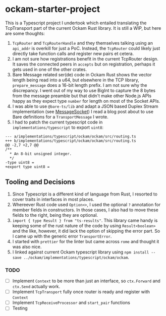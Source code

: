 # ockam-starter-project

This is a Typescript project I undertook which entailed translating the TcpTransport part of the current Ockam Rust library. It is still a WIP, but here are some thoughts:

1. `TcpRouter` and `TcpRouterHandle` and they themselves talking using an `api_addr` is overkill for just a PoC. Instead, the `TcpRouter` could likely just directly take function calls and register new pairs et cetera.
2. I am not sure how registrations benefit in the current TcpRouter design. It saves the connected peers in `accepts` but on registration, perhaps it gets used in one of the other crates.
3. Bare Message related ser(de) code in Ockam Rust shows the vector length being read into a u64, but elsewhere in the TCP library, `prepare_message` does a 16-bit length prefix. I am not sure why the discrepancy. I went out of my way to use BigInt to capture the 8 bytes from the message preamble but that didn't make other Node.js APIs happy as they expect type `number` for length on most of the Socket APIs.
4. I was able to use `@bare-ts/lib` and adapt a JSON based Duplex Stream implementation (see [MessageSocket](./src/worker/message_socket.mts)) I read a blog post about to use Bare definitions for a `TransportMessage` I wrote.
5. I had to patch the current typescript code in `implementations/typescript` to export `uint8`:
  ```
  --- a/implementations/typescript/ockam/ockam/src/routing.ts
  +++ b/implementations/typescript/ockam/ockam/src/routing.ts
  @@ -2,7 +2,7 @@
  /**
    * An 8-bit unsigned integer.
    */
  -type uint8 =
  +export type uint8 =
  ```

## Tooling and Decisions

1. Since Typescript is a different kind of language from Rust, I resorted to cover traits in interfaces in most places.
2. Whereever Rust code used `Option<>`, I used the optional `?` annotation for member fields in constructors. In those cases, I also had to move these fields to the right, being they are optional.
3. `import { type Result } from "ts-results"`. This library came handy is keeping some of the rust nature of the code by using `Result<boolean>` and the like, however, it did lack the option of skipping the error part. So I came up with the generic error `TransportError`.
4. I started with `prettier` for the linter but came across `rome` and thought it was also nice.
5. I linked against current Ockam typescript library using `npm install --save ../ockam/implementations/typescript/ockam/ockam`.


### TODO

- [ ] Implement `Context` to be more than just an interface, so `ctx.Forward` and `ctx.Send` actually work.
- [ ] Implement `TcpTransport` fully once router is ready and register with `Context`
- [ ] Implement `TcpReceiveProcessor` and `start_pair` functions
- [ ] Testing
